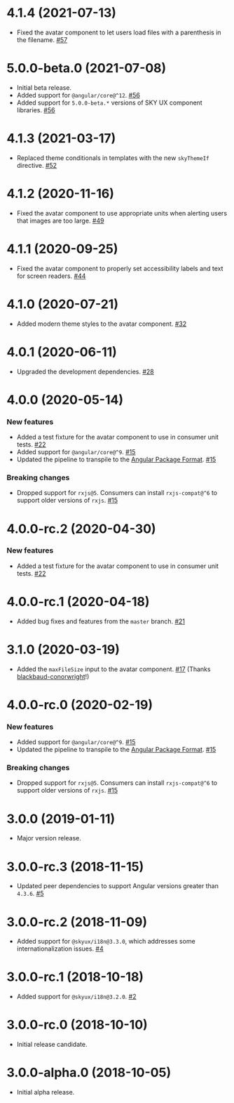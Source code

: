 # 4.1.4 (2021-07-13)

- Fixed the avatar component to let users load files with a parenthesis in the filename. [#57](https://github.com/blackbaud/skyux-avatar/pull/57)

# 5.0.0-beta.0 (2021-07-08)

- Initial beta release.
- Added support for `@angular/core@^12`. [#56](https://github.com/blackbaud/skyux-avatar/pull/56)
- Added support for `5.0.0-beta.*` versions of SKY UX component libraries. [#56](https://github.com/blackbaud/skyux-avatar/pull/56)

# 4.1.3 (2021-03-17)

- Replaced theme conditionals in templates with the new `skyThemeIf` directive. [#52](https://github.com/blackbaud/skyux-avatar/pull/52)

# 4.1.2 (2020-11-16)

- Fixed the avatar component to use appropriate units when alerting users that images are too large. [#49](https://github.com/blackbaud/skyux-avatar/pull/49)

# 4.1.1 (2020-09-25)

- Fixed the avatar component to properly set accessibility labels and text for screen readers. [#44](https://github.com/blackbaud/skyux-avatar/pull/44)

# 4.1.0 (2020-07-21)

- Added modern theme styles to the avatar component. [#32](https://github.com/blackbaud/skyux-avatar/pull/32)

# 4.0.1 (2020-06-11)

- Upgraded the development dependencies. [#28](https://github.com/blackbaud/skyux-avatar/pull/28)

# 4.0.0 (2020-05-14)

### New features

- Added a test fixture for the avatar component to use in consumer unit tests. [#22](https://github.com/blackbaud/skyux-avatar/pull/22)
- Added support for `@angular/core@^9`. [#15](https://github.com/blackbaud/skyux-avatar/pull/15)
- Updated the pipeline to transpile to the [Angular Package Format](https://docs.google.com/document/d/1CZC2rcpxffTDfRDs6p1cfbmKNLA6x5O-NtkJglDaBVs/preview). [#15](https://github.com/blackbaud/skyux-avatar/pull/15)

### Breaking changes

- Dropped support for `rxjs@5`. Consumers can install `rxjs-compat@^6` to support older versions of `rxjs`. [#15](https://github.com/blackbaud/skyux-avatar/pull/15)

# 4.0.0-rc.2 (2020-04-30)

### New features

- Added a test fixture for the avatar component to use in consumer unit tests. [#22](https://github.com/blackbaud/skyux-avatar/pull/22)

# 4.0.0-rc.1 (2020-04-18)

- Added bug fixes and features from the `master` branch. [#21](https://github.com/blackbaud/skyux-avatar/pull/21)

# 3.1.0 (2020-03-19)

- Added the `maxFileSize` input to the avatar component. [#17](https://github.com/blackbaud/skyux-avatar/pull/17) (Thanks [blackbaud-conorwright](https://github.com/blackbaud-conorwright)!)

# 4.0.0-rc.0 (2020-02-19)

### New features

- Added support for `@angular/core@^9`. [#15](https://github.com/blackbaud/skyux-avatar/pull/15)
- Updated the pipeline to transpile to the [Angular Package Format](https://docs.google.com/document/d/1CZC2rcpxffTDfRDs6p1cfbmKNLA6x5O-NtkJglDaBVs/preview). [#15](https://github.com/blackbaud/skyux-avatar/pull/15)

### Breaking changes

- Dropped support for `rxjs@5`. Consumers can install `rxjs-compat@^6` to support older versions of `rxjs`. [#15](https://github.com/blackbaud/skyux-avatar/pull/15)

# 3.0.0 (2019-01-11)

- Major version release.

# 3.0.0-rc.3 (2018-11-15)

- Updated peer dependencies to support Angular versions greater than `4.3.6`. [#5](https://github.com/blackbaud/skyux-avatar/pull/5)

# 3.0.0-rc.2 (2018-11-09)

- Added support for `@skyux/i18n@3.3.0`, which addresses some internationalization issues. [#4](https://github.com/blackbaud/skyux-avatar/pull/4)

# 3.0.0-rc.1 (2018-10-18)

- Added support for `@skyux/i18n@3.2.0`. [#2](https://github.com/blackbaud/skyux-avatar/pull/2)

# 3.0.0-rc.0 (2018-10-10)

- Initial release candidate.

# 3.0.0-alpha.0 (2018-10-05)

- Initial alpha release.
